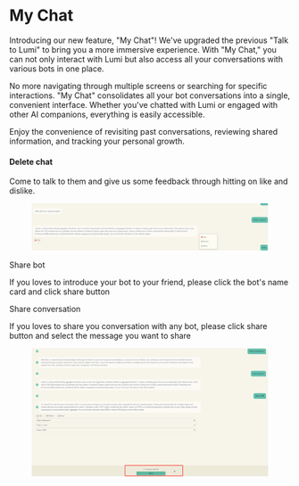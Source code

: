 # My Chat

Introducing our new feature, "My Chat"! We've upgraded the previous "Talk to Lumi" to bring you a more immersive experience. With "My Chat," you can not only interact with Lumi but also access all your conversations with various bots in one place.

No more navigating through multiple screens or searching for specific interactions. "My Chat" consolidates all your bot conversations into a single, convenient interface. Whether you've chatted with Lumi or engaged with other AI companions, everything is easily accessible.

Enjoy the convenience of revisiting past conversations, reviewing shared information, and tracking your personal growth.&#x20;

####



#### Delete chat



Come to talk to them and give us some feedback through hitting on like and dislike.

<figure><img src="../../.gitbook/assets/image (12).png" alt=""><figcaption></figcaption></figure>

Share bot&#x20;

If you loves to introduce your bot to your friend, please click the bot's name card and click share button

Share conversation

If you loves to share you conversation with any bot, please click share button and select the message you want to share

<figure><img src="../../.gitbook/assets/1687231347274.png" alt=""><figcaption></figcaption></figure>





